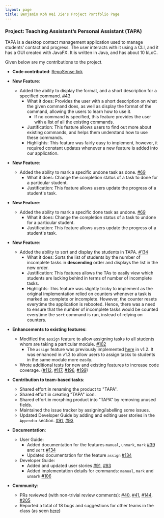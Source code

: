 ```yaml
---
layout: page
title: Benjamin Koh Wei Jie's Project Portfolio Page
---
```


### Project: Teaching Assistant’s Personal Assistant (TAPA)

TAPA is a desktop contact management application used to manage students' contact and progress. The user interacts with it using a CLI, and it has a GUI created with JavaFX. It is written in Java, and has about 10 kLoC.

Given below are my contributions to the project.

* **Code contributed**: [RepoSense link](https://nus-cs2103-ay2122s2.github.io/tp-dashboard/?search=benjykoh&breakdown=true)

* **New Feature**:
  * Added the ability to display the format, and a short description for a specified command. [#43](https://github.com/AY2122S2-CS2103T-W09-4/tp/pull/43)
    * What it does: Provides the user with a short description on what the given command does, as well as display the format of the command, allowing the users to learn how to use it.
      * If no command is specified, this feature provides the user with a list of all the existing commands.
    * Justification: This feature allows users to find out more about existing commands, and helps them understand how to use these commands.
    * Highlights: This feature was fairly easy to implement, however, it required constant updates whenever a new feature is added into our application.


* **New Feature**:
  * Added the ability to mark a specific undone task as done. [#69](https://github.com/AY2122S2-CS2103T-W09-4/tp/pull/69)
    * What it does: Change the completion status of a task to done for a particular student.
    * Justification: This feature allows users update the progress of a student's task.


* **New Feature**:
  * Added the ability to mark a specific done task as undone. [#69](https://github.com/AY2122S2-CS2103T-W09-4/tp/pull/69)
    * What it does: Change the completion status of a task to undone for a particular student.
    * Justification: This feature allows users update the progress of a student's task.


* **New Feature**:
  * Added the ability to sort and display the students in TAPA. [#134](https://github.com/AY2122S2-CS2103T-W09-4/tp/pull/134)
    * What it does: Sorts the list of students by the number of incomplete tasks in **descending** order and displays the list in the new order.
    * Justification: This features allows the TAs to easily view which students are lacking behind in terms of number of incomplete tasks.
    * Highlights: This feature was slightly tricky to implement as the original implementation relied on counters whenever a task is marked as complete or incomplete. However, the counter resets everytime the application is rebooted. Hence, there was a need to ensure that the number of incomplete tasks would be counted everytime the `sort` command is run, instead of relying on counters.


* **Enhancements to existing features**:
  * Modified the `assign` feature to allow assigning tasks to all students whom are taking a particular module. [#102](https://github.com/AY2122S2-CS2103T-W09-4/tp/pull/102)
    * The `assign` feature was previously implemented [here](https://github.com/AY2122S2-CS2103T-W09-4/tp/pull/53) in v1.2. It was enhanced in v1.3 to allow users to assign tasks to students in the same module more easily.
  * Wrote additional tests for new and existing features to increase code coverage. ([#112](https://github.com/AY2122S2-CS2103T-W09-4/tp/pull/112), [#117](https://github.com/AY2122S2-CS2103T-W09-4/tp/pull/117), [#196](https://github.com/AY2122S2-CS2103T-W09-4/tp/pull/196), [#199](https://github.com/AY2122S2-CS2103T-W09-4/tp/pull/199))


* **Contribution to team-based tasks**:
  * Shared effort in renaming the product to "TAPA".
  * Shared effort in creating "TAPA" icon.
  * Shared effort in morphing product into "TAPA" by removing unused fields.
  * Maintained the issue tracker by assigning/labelling some issues.
  * Updated Developer Guide by adding and editing user stories in the `Appendix` section. [#91](https://github.com/AY2122S2-CS2103T-W09-4/tp/pull/91), [#93](https://github.com/AY2122S2-CS2103T-W09-4/tp/pull/93)


* **Documentation**:
  * User Guide:
    * Added documentation for the features `manual`, `unmark`, `mark` [#39](https://github.com/AY2122S2-CS2103T-W09-4/tp/pull/39) and `sort` [#134](https://github.com/AY2122S2-CS2103T-W09-4/tp/pull/134)
    * Updated documentation for the feature `assign` [#134](https://github.com/AY2122S2-CS2103T-W09-4/tp/pull/134)
  * Developer Guide:
    * Added and updated user stories [#91](https://github.com/AY2122S2-CS2103T-W09-4/tp/pull/91), [#93](https://github.com/AY2122S2-CS2103T-W09-4/tp/pull/93)
    * Added implementation details for commands: `manual`, `mark` and `unmark` [#106](https://github.com/AY2122S2-CS2103T-W09-4/tp/pull/106)


* **Community**:
  * PRs reviewed (with non-trivial review comments): [#40](https://github.com/AY2122S2-CS2103T-W09-4/tp/pull/40), [#41](https://github.com/AY2122S2-CS2103T-W09-4/tp/pull/41), [#144](https://github.com/AY2122S2-CS2103T-W09-4/tp/pull/144), [#205](https://github.com/AY2122S2-CS2103T-W09-4/tp/pull/205)
  * Reported a total of 18 bugs and suggestions for other teams in the class (as seen [here](https://github.com/Benjykoh/ped/issues))

